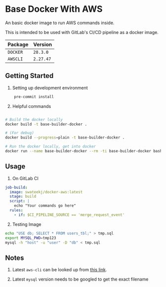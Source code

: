 # Base Docker With AWS

An basic docker image to run AWS commands inside.

This is intended to be used with GitLab's CI/CD pipeline as a docker image.

| Package  | Version   |
| -------- | --------- |
| `DOCKER` | `28.3.0`  |
| `AWSCLI` | `2.27.47` |

## Getting Started

1. Setting up development environment

```bash
    pre-commit install
```

2. Helpful commands

```bash

# Build the docker locally
docker build -t base-builder-docker .

# (For debug)
docker build --progress=plain -t base-builder-docker .

# Run the docker locally, get into docker
docker run --name base-builder-docker --rm -ti base-builder-docker bash

```

## Usage

1. On GitLab CI

```yaml
job-build:
  image: swateekj/docker-aws:latest
  stage: build
  script: |
    echo "Your commands go here"
  rules:
    - if: $CI_PIPELINE_SOURCE == 'merge_request_event'
```

2. Testing Image

```bash
echo "USE db; SELECT * FROM users_tbl;" > tmp.sql
export MYSQL_PWD=tmp123
mysql -h "host" -u "user" -D "db" < tmp.sql
```

## Notes

1. Latest `aws-cli` can be looked up from [this link](https://raw.githubusercontent.com/aws/aws-cli/v2/CHANGELOG.rst).

2. Latest `mysql` version needs to be googled to get the exact filename
